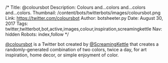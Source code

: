 /*
Title: @coloursbot
Description: Colours and...colors and...colors and...colors.
Thumbnail: /content/bots/twitterbots/images/coloursbot.png
Link: https://twitter.com/coloursbot
Author: botsheeter.py
Date: August 30, 2017
Tags: twitter,twitterbot,bot,active,images,colour,inspiration,screamingkettle
Nav: hidden
Robots: index,follow
*/

[@coloursbot](https://twitter.com/coloursbot) is a Twitter bot created by [@ScreamingKettle](https://twitter.com/ScreamingKettle) that creates a randomly-generated combination of two colors, twice a day, for art inspiration, home decor, or simple enjoyment of color.
